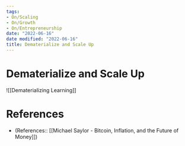 ```yaml
---
tags:
- On/Scaling
- On/Growth
- On/Entrepreneurship
date: "2022-06-16"
date modified: "2022-06-16"
title: Dematerialize and Scale Up
---
```


# Dematerialize and Scale Up
![[Dematerializing Learning]]

# References
- (References:: [[Michael Saylor - Bitcoin, Inflation, and the Future of Money]])
